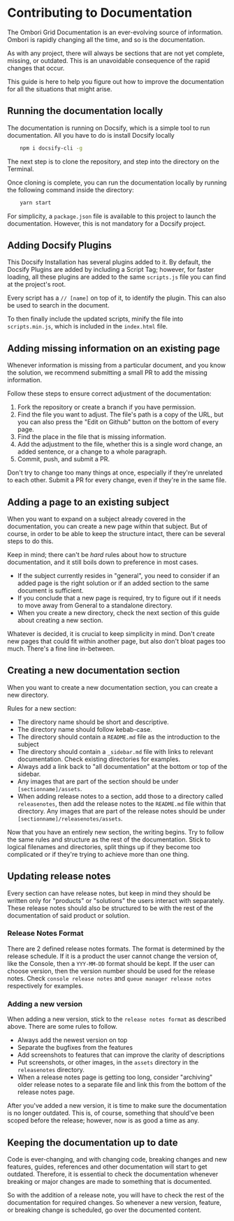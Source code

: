 # Contributing to Documentation
The Ombori Grid Documentation is an ever-evolving source of information. Ombori is rapidly changing all the time, and so is the documentation.

As with any project, there will always be sections that are not yet complete, missing, or outdated. This is an unavoidable consequence of the rapid changes that occur.

This guide is here to help you figure out how to improve the documentation for all the situations that might arise.

## Running the documentation locally
The documentation is running on Docsify, which is a simple tool to run documentation. All you have to do is install Docsify locally

```bash
    npm i docsify-cli -g
```

The next step is to clone the repository, and step into the directory on the Terminal.

Once cloning is complete, you can run the documentation locally by running the following command inside the directory:

```bash
    yarn start
```

For simplicity, a `package.json` file is available to this project to launch the documentation. However, this is not mandatory for a Docsify project. 

## Adding Docsify Plugins
This Docsify Installation has several plugins added to it. By default, the Docsify Plugins are added by including a Script Tag; however, for faster loading, all these plugins are added to the same `scripts.js` file you can find at the project's root. 

Every script has a `// [name]` on top of it, to identify the plugin. This can also be used to search in the document.

To then finally include the updated scripts, minify the file into `scripts.min.js`, which is included in the `index.html` file.


## Adding missing information on an existing page
Whenever information is missing from a particular document, and you know the solution, we recommend submitting a small PR to add the missing information. 

Follow these steps to ensure correct adjustment of the documentation:

1. Fork the repository or create a branch if you have permission.
2. Find the file you want to adjust. The file's path is a copy of the URL, but you can also press the "Edit on Github" button on the bottom of every page.
3. Find the place in the file that is missing information. 
4. Add the adjustment to the file, whether this is a single word change, an added sentence, or a change to a whole paragraph.
5. Commit, push, and submit a PR.

Don't try to change too many things at once, especially if they're unrelated to each other. Submit a PR for every change, even if they're in the same file. 
## Adding a page to an existing subject
When you want to expand on a subject already covered in the documentation, you can create a new page within that subject. But of course, in order to be able to keep the structure intact, there can be several steps to do this.

Keep in mind; there can't be *hard* rules about how to structure documentation, and it still boils down to preference in most cases.

- If the subject currently resides in "general", you need to consider if an added page is the right solution or if an added section to the same document is sufficient.
- If you conclude that a new page is required, try to figure out if it needs to move away from General to a standalone directory.
- When you create a new directory, check the next section of this guide about creating a new section.

Whatever is decided, it is crucial to keep simplicity in mind. Don't create new pages that could fit within another page, but also don't bloat pages too much. There's a fine line in-between. 

## Creating a new documentation section
When you want to create a new documentation section, you can create a new directory.

Rules for a new section:
- The directory name should be short and descriptive.
- The directory name should follow kebab-case.
- The directory should contain a `README.md` file as the introduction to the subject
- The directory should contain a `_sidebar.md` file with links to relevant documentation. Check existing directories for examples. 
- Always add a link back to "all documentation" at the bottom or top of the sidebar.
- Any images that are part of the section should be under `[sectionname]/assets`.
- When adding release notes to a section, add those to a directory called `releasenotes`, then add the release notes to the `README.md` file within that directory. Any images that are part of the release notes should be under `[sectionname]/releasenotes/assets`.

Now that you have an entirely new section, the writing begins. Try to follow the same rules and structure as the rest of the documentation. Stick to logical filenames and directories, split things up if they become too complicated or if they're trying to achieve more than one thing.

## Updating release notes
Every section can have release notes, but keep in mind they should be written only for "products" or "solutions" the users interact with separately. These release notes should also be structured to be with the rest of the documentation of said product or solution.

### Release Notes Format
There are 2 defined release notes formats. The format is determined by the release schedule. If it is a product the user cannot change the version of, like the Console, then a `YYY-MM-DD` format should be kept. If the user can choose version, then the version number should be used for the release notes. Check `console release notes` and `queue manager release notes` respectively for examples.

### Adding a new version
When adding a new version, stick to the `release notes format` as described above. There are some rules to follow.

- Always add the newest version on top
- Separate the bugfixes from the features
- Add screenshots to features that can improve the clarity of descriptions
- Put screenshots, or other images, in the `assets` directory in the `releasenotes` directory.
- When a release notes page is getting too long, consider "archiving" older release notes to a separate file and link this from the bottom of the release notes page.

After you've added a new version, it is time to make sure the documentation is no longer outdated. This is, of course, something that should've been scoped before the release; however, now is as good a time as any.

## Keeping the documentation up to date
Code is ever-changing, and with changing code, breaking changes and new features, guides, references and other documentation will start to get outdated. Therefore, it is essential to check the documentation whenever breaking or major changes are made to something that is documented.

So with the addition of a release note, you will have to check the rest of the documentation for required changes. So whenever a new version, feature, or breaking change is scheduled, go over the documented content.


